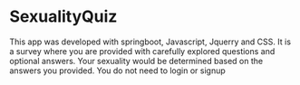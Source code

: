 # SexualityQuiz
This app was developed with springboot, Javascript, Jquerry and CSS. 
It is a survey where you are provided with carefully explored questions and optional answers.
Your sexuality would be determined based on the answers you provided. You do not need to login or signup 
